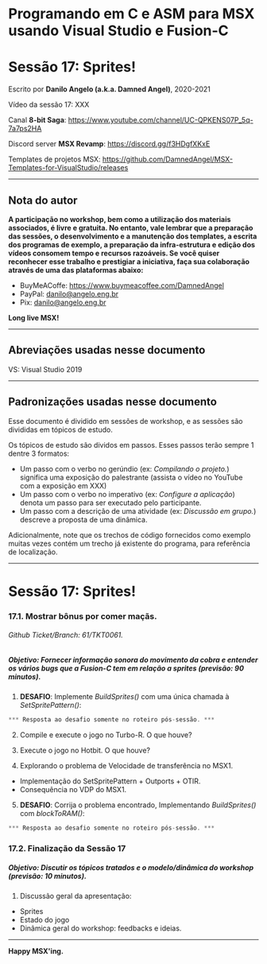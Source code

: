 # Programando em C e ASM para MSX usando Visual Studio e Fusion-C
# Sessão 17: Sprites!

Escrito por **Danilo Angelo (a.k.a. Damned Angel)**, 2020-2021

Vídeo da sessão 17: XXX

Canal **8-bit Saga**: https://www.youtube.com/channel/UC-QPKENS07P_5q-7a7ps2HA

Discord server **MSX Revamp**: https://discord.gg/f3HDgfXKxE

Templates de projetos MSX: https://github.com/DamnedAngel/MSX-Templates-for-VisualStudio/releases

---

## Nota do autor

__A participação no workshop, bem como a utilização dos materiais associados, é livre e gratuita. 
No entanto, vale lembrar que a preparação das sessões, o desenvolvimento e a manutenção dos templates, a escrita dos programas de exemplo, a preparação da infra-estrutura e edição dos vídeos consomem tempo e recursos razoáveis.
Se você quiser reconhecer esse trabalho e prestigiar a iniciativa, faça sua colaboração através de uma das plataformas abaixo:__

* BuyMeACoffe: https://www.buymeacoffee.com/DamnedAngel​
* PayPal: danilo@angelo.eng.br
* Pix: danilo@angelo.eng.br

**Long live MSX!**

---

## Abreviações usadas nesse documento

VS: Visual Studio 2019

---

## Padronizações usadas nesse documento

Esse documento é dividido em sessões de workshop, e as sessões são divididas em tópicos de estudo.

Os tópicos de estudo são dividos em passos. Esses passos terão sempre 1 dentre 3 formatos:
* Um passo com o verbo no gerúndio (ex: *Compilando o projeto.*) significa uma exposição do palestrante (assista o vídeo no YouTube com a exposição em XXX)
* Um passo com o verbo no imperativo (ex: *Configure a aplicação*) denota um passo para ser executado pelo participante.
* Um passo com a descrição de uma atividade (ex: *Discussão em grupo.*) descreve a proposta de uma dinâmica.

Adicionalmente, note que os trechos de código fornecidos como exemplo muitas vezes contém um trecho já existente do programa, para referência de localização.

---

# Sessão 17: Sprites!

### 17.1. Mostrar bônus por comer maçãs.
###### *Github Ticket/Branch: 61/TKT0061.*

##### Objetivo: Fornecer informação sonora do movimento da cobra e entender os vários bugs que a Fusion-C tem em relação a sprites (previsão: 90 minutos).

1. **DESAFIO**: Implemente *BuildSprites()* com uma única chamada à *SetSpritePattern()*:
```c
*** Resposta ao desafio somente no roteiro pós-sessão. ***
```

2. Compile e execute o jogo no Turbo-R. O que houve?

3. Execute o jogo no Hotbit. O que houve?

4. Explorando o problema de Velocidade de transferência no MSX1.
- Implementação do SetSpritePattern + Outports + OTIR.
- Consequência no VDP do MSX1.

5. **DESAFIO**: Corrija o problema encontrado, Implementando *BuildSprites()* com *blockToRAM()*:
```c
*** Resposta ao desafio somente no roteiro pós-sessão. ***
```

### 17.2. Finalização da Sessão 17
##### Objetivo: Discutir os tópicos tratados e o modelo/dinâmica do workshop (previsão: 10 minutos).

1. Discussão geral da apresentação:
* Sprites
* Estado do jogo
* Dinâmica geral do workshop: feedbacks e ideias.

---

**Happy MSX'ing.**
